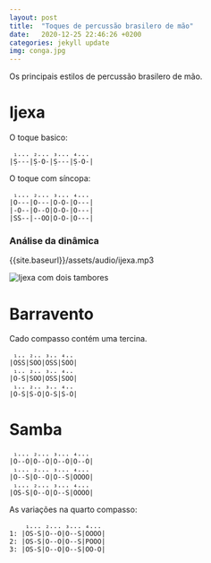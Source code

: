 ```yaml
---
layout: post
title:  "Toques de percussão brasilero de mão"
date:   2020-12-25 22:46:26 +0200
categories: jekyll update
img: conga.jpg
---
```

Os principais estilos de percussão brasilero de mão.

# Ijexa

O toque basico:
```
 ₁... ₂... ₃... ₄...
|Ṣ---|Ṣ-O-|Ṣ---|Ṣ-O-|
```

O toque com síncopa:
```
 ₁... ₂... ₃... ₄...
|O---|O---|O-O-|O---|
|-O--|O--O|O-O-|O---|
|SS--|--OO|O-O-|O---|
```

### Análise da dinâmica

{{site.baseurl}}/assets/audio/ijexa.mp3

![Ijexa com dois tambores]({{site.baseurl}}/assets/img/ijexa.png)


# Barravento

Cado compasso contém uma tercina.
```
 ₁.. ₂.. ₃.. ₄..
|OSS|SOO|OSS|SOO|
 ₁.. ₂.. ₃.. ₄..
|O-S|SOO|OSS|SOO|
 ₁.. ₂.. ₃.. ₄..
|O-S|S-O|O-S|S-O|
```

# Samba

```
 ₁... ₂... ₃... ₄...
|O--O|O--O|O--O|O--O|
 ₁... ₂... ₃... ₄...
|O--S|O--O|O--S|OOOO|
 ₁... ₂... ₃... ₄...
|OS-S|O--O|O--S|OOOO|
```

As variações na quarto compasso:

```
    ₁... ₂... ₃... ₄...
1: |OS-S|O--O|O--S|OOOO|
2: |OS-S|O--O|O--S|POOO|
3: |OS-S|O--O|O--S|OO-O|
```
